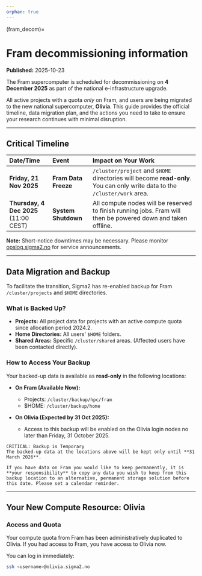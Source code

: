 ```yaml
---
orphan: true
---
```



(fram_decom)=

# Fram decommissioning information

**Published:** 2025-10-23

The Fram supercomputer is scheduled for decommissioning on **4 December 2025** as part of the national e-infrastructure upgrade.

All active projects with a quota *only* on Fram, and users are being migrated to the new national supercomputer, **Olivia**. This guide provides the official timeline, data migration plan, and the actions you need to take to ensure your research continues with minimal disruption.

---

## Critical Timeline

| Date/Time | Event | Impact on Your Work |
| :--- | :--- | :--- |
| **Friday, 21 Nov 2025** | **Fram Data Freeze** | `/cluster/project` and `$HOME` directories will become **read-only**. You can only write data to the `/cluster/work` area. |
| **Thursday, 4 Dec 2025**<br>(11:00 CEST) | **System Shutdown** | All compute nodes will be reserved to finish running jobs. Fram will then be powered down and taken offline. |

**Note:** Short-notice downtimes may be necessary. Please monitor [opslog.sigma2.no](https://opslog.sigma2.no) for service announcements.

---

## Data Migration and Backup

To facilitate the transition, Sigma2 has re-enabled backup for Fram `/cluster/projects` and `$HOME` directories.

### What is Backed Up?

* **Projects:** All project data for projects with an active compute quota since allocation period 2024.2.
* **Home Directories:** All users' `$HOME` folders.
* **Shared Areas:** Specific `/cluster/shared` areas. (Affected users have been contacted directly).

### How to Access Your Backup

Your backed-up data is available as **read-only** in the following locations:

* **On Fram (Available Now):**
    * Projects: `/cluster/backup/hpc/fram`
    * $HOME: `/cluster/backup/home`

* **On Olivia (Expected by 31 Oct 2025):**
    * Access to this backup will be enabled on the Olivia login nodes no later than Friday, 31 October 2025.

```{danger}
CRITICAL: Backup is Temporary
The backed-up data at the locations above will be kept only until **31 March 2026**.

If you have data on Fram you would like to keep permanently, it is **your responsibility** to copy any data you wish to keep from this backup location to an alternative, permanent storage solution before this date. Please set a calendar reminder.
```
---

## Your New Compute Resource: Olivia

### Access and Quota

Your compute quota from Fram has been administratively duplicated to Olivia. If you had access to Fram, you have access to Olivia now.

You can log in immediately:
```bash
ssh <username>@olivia.sigma2.no